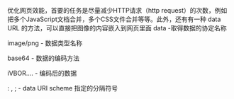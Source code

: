 优化网页效能，首要的任务是尽量减少HTTP请求（http request）的次数，例如把多个JavaScript文档合并，多个CSS文件合并等等。此外，还有有一种 data URL 的方法，可以直接把图像的内容嵌入到网页里面
data -取得数据的协定名称

image/png - 数据类型名称

base64 - 数据的编码方法

iVBOR.... - 编码后的数据

: , ; - data URI scheme 指定的分隔符号